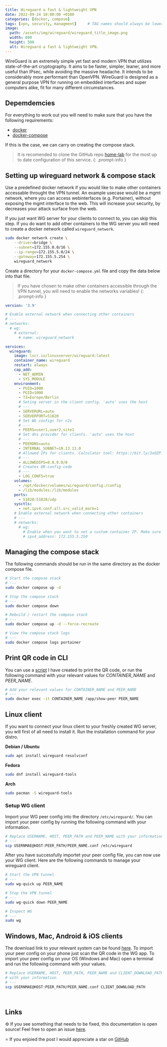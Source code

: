 ```yaml
---
title: Wireguard a fast & lightweight VPN
date: 2022-09-24 10:00:00 +0100
categories: [docker, compose]
tags: [vpn, security, managment]     # TAG names should always be lowercase
image:
  path: /assets/img/wireguard/wireguard_title_image.png
  width: 800
  height: 500
  alt: Wireguard a fast & lightweight VPN.
---
```


WireGuard is an extremely simple yet fast and modern VPN that utilizes state-of-the-art cryptography. It aims to be faster, simpler, leaner, and more useful than IPsec, while avoiding the massive headache. It intends to be considerably more performant than OpenVPN. WireGuard is designed as a general purpose VPN for running on embedded interfaces and super computers alike, fit for many different circumstances.


## **Depemdemcies**

For everything to work out you will need to make sure that you have the following requirements:

* [docker](https://docs.docker.com/get-docker/)
* [docker-compose](https://docs.docker.com/compose/install/compose-plugin/)

If this is the case, we can carry on creating the compose stack.

> It is recomended to clone the GitHub repo [home-lab](https://github.com/r3dspace/home-lab) for the most up to date configuration of this service. 
{: .prompt-info }


## **Setting up wireguard network & compose stack**

Use a predefined docker network if you would like to make other containers accessable throught the VPN tunnel. An example usecase would be a mgmt network, where you can access webinterfaces (e.g. Portainer), without exposing the mgmt interface to the web. This will increase your security, by decreases your attack surface from the web.

If you just want WG server for your clients to connect to, you can skip this step. If you do want to add other containers to the WG server you will need to create a docker network called `wireguard_network`.

```bash
sudo docker network create \
    --driver=bridge \
    --subnet=172.155.0.0/16 \
    --ip-range=172.155.5.0/24 \
    --gateway=172.155.5.254 \
    wireguard_network
```

Create a directory for your `docker-compose.yml` file and copy the data below into that file. 

> If you have chosen to make other containers accessible through the VPN tunnel, you will need to enable the networks variables!
{: .prompt-info }

```yml
version: '3.9'

# Enable external network when connecting other containers
# ---
# networks:
  # wg:
    # external:
      # name: wireguard_network

services:
  wireguard:
    image: lscr.io/linuxserver/wireguard:latest
    container_name: wireguard
    restart: always
    cap_add:
      - NET_ADMIN
      - SYS_MODULE
    environment:
      - PUID=1000
      - PGID=1000
      - TZ=Europe/Berlin
      # Seting server in the client config. 'auto' uses the host
      # ---
      - SERVERURL=auto
      - SERVERPORT=51820
      # Set WG configs for c2s
      # ---
      - PEERS=user1,user2,site1 
      # Set dns provider for clients. 'auto' uses the host
      # ---
      - PEERDNS=auto
      - INTERNAL_SUBNET=10.13.13.0 
      # Allowed IPs for clients. Calculator tool: https://bit.ly/3xOZP1b
      # ---
      - ALLOWEDIPS=0.0.0.0/0
      # Creates QR-config-code
      # ---
      - LOG_CONFS=true   
    volumes:
      - /opt/docker/volumes/wireguard/config:/config
      - /lib/modules:/lib/modules
    ports:
      - 51820:51820/udp
    sysctls:
      - net.ipv4.conf.all.src_valid_mark=1
    # Enable external network when connecting other containers
    # ---
    # networks:
      # wg:
        # Enable when you want to set a custom container IP. Make sure IP matches your created network circles IP!
        # ipv4_address: 172.155.5.250
```


## **Managing the compose stack**

The following commands should be run in the same directory as the docker compose file.

```bash
# Start the compose stack
# ---
sudo docker compose up -d

# Stop the compose stack
# ---
sudo docker compose down

# Rebuild / restart the compose stack
# ---
sudo docker compose up -d --force-recreate

# View the compose stack logs
# ---
sudo docker compose logs portainer
```


## **Print QR code in CLI**

You can use a [script](https://github.com/r3dspace/home-lab/blob/main/scripts/show-wireguard-qr-in-cli.sh) I have created to print the QR code, or run the following command with your relevant values for *CONTAINER_NAME* and *PEER_NAME*.

```bash
# Add your relevant values for CONTAINER_NAME and PEER_NAME
# ---
sudo docker exec -it CONTAINER_NAME /app/show-peer PEER_NAME
```


## **Linux client**

If you want to connect your linux client to your freshly created WG server, you will first of all need to install it. Run the installation command for your distro.

**Debian / Ubuntu**
```bash
sudo apt install wireguard resolvconf
```

**Fedora**
```bash
sudo dnf install wireguard-tools
```

**Arch**
```bash
sudo pacman -S wireguard-tools
```

### **Setup WG client**

Import your WG peer config into the directory `/etc/wireguard/`. You can import your peer config by running the following command with your information.

```bash
# Replace USERNAME, HOST, PEER_PATH and PEER_NAME with your information
# ---
scp USERNMAE@HOST:PEER_PATH/PEER_NAME.conf /etc/wireguard
```

After you have successfully importet your peer config file, you can now use your WG client. Here are the following commands to manage your wireguard client.

```bash
# Start the VPN tunnel
# ---
sudo wg-quick up PEER_NAME

# Stop the VPN tunnel
# ---
sudo wg-quick down PEER_NAME

# Inspect WG
# ---
sudo wg
```


## **Windows, Mac, Android & iOS clients**

The download link to your relevant system can be found [here](https://www.wireguard.com/install/).
To import your peer config on your phone just scan the QR code in the WG app. To import your peer config on your OS (Windows and Mac) open a terminal and run the following command with your values.

```bash
# Replace USERNAME, HOST, PEER_PATH, PEER_NAME and CLIENT_DOWNLOAD_PATH
# with your information
# ---
scp USERNMAE@HOST:PEER_PATH/PEER_NAME.conf CLIENT_DOWNLOAD_PATH
```


<br>

## **Links**

⚙️ If you see something that needs to be fixed, this documentation is open source! Feel free to open an issue [here](https://github.com/r3dspace/r3dspace.github.io).

⭐ If you enjoied the post I would appreciate a star on [GitHub](https://github.com/r3dspace)